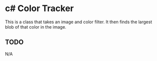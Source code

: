 # c# Color Tracker
This is a class that takes an image and color filter.  It then finds the largest blob of that color in the image.

## TODO
N/A
